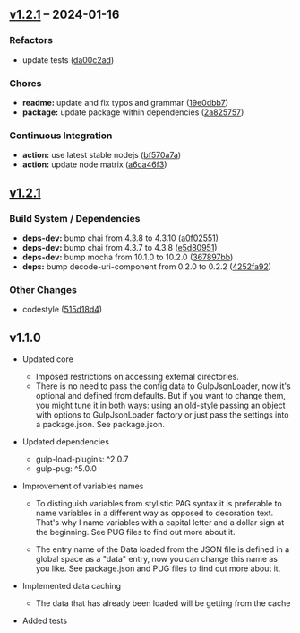 ## [v1.2.1](https://github.com/yukal/slim-validator/compare/f7485d8fa2a84bc3ab4a2156ef62add21f8ae615...a6ca46f363d6f343b1941d5b25eaa31a0529542d) – 2024-01-16

### Refactors

*  update tests ([da00c2ad](https://github.com/yukal/gulp-json-loader/commit/da00c2ad5e2d1e292c8150e8818a4b4173f0fbaa))

### Chores

* **readme:**  update and fix typos and grammar ([19e0dbb7](https://github.com/yukal/gulp-json-loader/commit/19e0dbb7d40ee335ce156f1cc0b8541dfd3f47d0))
* **package:**  update package within dependencies ([2a825757](https://github.com/yukal/gulp-json-loader/commit/2a825757948e66895ad8ddd67a9adb99e8795b8f))

### Continuous Integration

- **action:**  use latest stable nodejs ([bf570a7a](https://github.com/yukal/gulp-json-loader/commit/bf570a7a3cb03f555916c05ec4faf83817627ba6))
- **action:**  update node matrix ([a6ca46f3](https://github.com/yukal/gulp-json-loader/commit/a6ca46f363d6f343b1941d5b25eaa31a0529542d))

## [v1.2.1](https://github.com/yukal/slim-validator/compare/v1.2.1...f7485d8fa2a84bc3ab4a2156ef62add21f8ae615)

### Build System / Dependencies

- **deps-dev:**  bump chai from 4.3.8 to 4.3.10 ([a0f02551](https://github.com/yukal/gulp-json-loader/commit/a0f02551bddefad86d2864cf1e42527d6ebbed0f))
- **deps-dev:**  bump chai from 4.3.7 to 4.3.8 ([e5d80951](https://github.com/yukal/gulp-json-loader/commit/e5d80951f8f1245879924bd71db2b621e5409d91))
- **deps-dev:**  bump mocha from 10.1.0 to 10.2.0 ([367897bb](https://github.com/yukal/gulp-json-loader/commit/367897bb4ed1b9812edc867a8c1fc18ffa92d974))
- **deps:**  bump decode-uri-component from 0.2.0 to 0.2.2 ([4252fa92](https://github.com/yukal/gulp-json-loader/commit/4252fa92d0e6f31d0d31d22a4e23c4b6fc4b3fdf))

### Other Changes

*  codestyle ([515d18d4](https://github.com/yukal/gulp-json-loader/commit/515d18d40e607e7157a646eb27b5c10e83720b5f))

## v1.1.0
- Updated core
  - Imposed restrictions on accessing external directories.
  - There is no need to pass the config data to GulpJsonLoader, now it's optional
    and defined from defaults. But if you want to change them, you might tune it in
    both ways: using an old-style passing an object with options to GulpJsonLoader
    factory or just pass the settings into a package.json. See package.json.

- Updated dependencies
  - gulp-load-plugins: ^2.0.7
  - gulp-pug: ^5.0.0

- Improvement of variables names
  - To distinguish variables from stylistic PAG syntax it is preferable to name
    variables in a different way as opposed to decoration text. That's why I name 
    variables with a capital letter and a dollar sign at the beginning.
    See PUG files to find out more about it.

  - The entry name of the Data loaded from the JSON file is defined in a global
    space as a "data" entry, now you can change this name as you like.
    See package.json and PUG files to find out more about it.

- Implemented data caching
  - The data that has already been loaded will be getting from the cache

- Added tests
